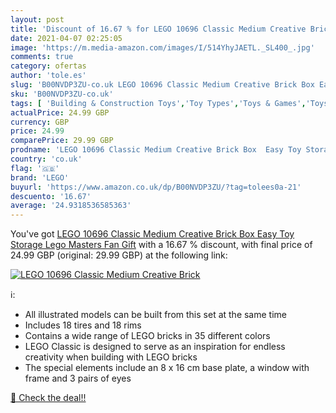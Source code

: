 ```yaml
---
layout: post
title: 'Discount of 16.67 % for LEGO 10696 Classic Medium Creative Brick'
date: 2021-04-07 02:25:05
image: 'https://m.media-amazon.com/images/I/514YhyJAETL._SL400_.jpg'
comments: true
category: ofertas
author: 'tole.es'
slug: 'B00NVDP3ZU-co.uk LEGO 10696 Classic Medium Creative Brick Box Easy Toy...'
sku: 'B00NVDP3ZU-co.uk'
tags: [ 'Building & Construction Toys','Toy Types','Toys & Games','Toys Store','lego', ]
actualPrice: 24.99 GBP
currency: GBP
price: 24.99
comparePrice: 29.99 GBP
prodname: 'LEGO 10696 Classic Medium Creative Brick Box  Easy Toy Storage  Lego Masters Fan Gift'
country: 'co.uk'
flag: '🇬🇧'
brand: 'LEGO'
buyurl: 'https://www.amazon.co.uk/dp/B00NVDP3ZU/?tag=tolees0a-21'
descuento: '16.67'
average: '24.9318536585363'
---
```


You've got [LEGO 10696 Classic Medium Creative Brick Box  Easy Toy Storage  Lego Masters Fan Gift](https://www.amazon.co.uk/dp/B00NVDP3ZU/?tag=tolees0a-21) with a  16.67 % discount, with final price of 24.99 GBP (original: 29.99 GBP) at the following link:

[![LEGO 10696 Classic Medium Creative Brick](https://m.media-amazon.com/images/I/514YhyJAETL._SL400_.jpg)](https://www.amazon.co.uk/dp/B00NVDP3ZU/?tag=tolees0a-21)

ℹ️:

- All illustrated models can be built from this set at the same time
- Includes 18 tires and 18 rims
- Contains a wide range of LEGO bricks in 35 different colors
- LEGO Classic is designed to serve as an inspiration for endless creativity when building with LEGO bricks
- The special elements include an 8 x 16 cm base plate, a window with frame and 3 pairs of eyes

[🛒 Check the deal!!](https://www.amazon.co.uk/dp/B00NVDP3ZU/?tag=tolees0a-21)
